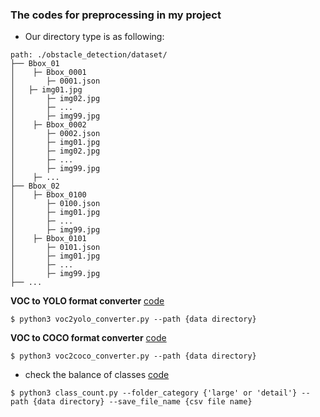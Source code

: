 ### The codes for preprocessing in my project
- Our directory type is as following:
```
path: ./obstacle_detection/dataset/
├── Bbox_01
│    ├─ Bbox_0001
│       ├─ 0001.json
│	├─ img01.jpg
│       ├─ img02.jpg
│       ├─ ...
│       ├─ img99.jpg
│    ├─ Bbox_0002
│       ├─ 0002.json
│       ├─ img01.jpg
│       ├─ img02.jpg
│       ├─ ...
│       ├─ img99.jpg
│    ├─ ...
├── Bbox_02
│    ├─ Bbox_0100
│       ├─ 0100.json
│       ├─ img01.jpg
│       ├─ ...
│       ├─ img99.jpg
│    ├─ Bbox_0101
│       ├─ 0101.json
│       ├─ img01.jpg
│       ├─ ...
│       ├─ img99.jpg
├── ...
```

**VOC to YOLO format converter** [code](https://github.com/Sangh0/Obstacle-Detection/blob/main/src/preprocessing/voc2yolo_converter.py)

```
$ python3 voc2yolo_converter.py --path {data directory}
```
  
**VOC to COCO format converter** [code](https://github.com/Sangh0/Obstacle-Detection/blob/main/src/preprocessing/voc2coco_converter.py) 

```
$ python3 voc2coco_converter.py --path {data directory}
```

- check the balance of classes [code](https://github.com/Sangh0/Obstacle-Detection/blob/main/src/preprocessing/class_count.py)
```
$ python3 class_count.py --folder_category {'large' or 'detail'} -- path {data directory} --save_file_name {csv file name}
```
